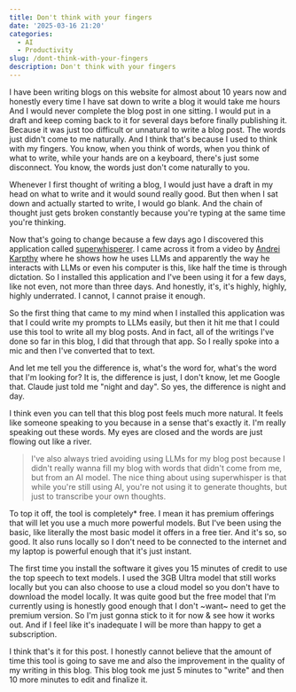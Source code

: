 ```yaml
---
title: Don't think with your fingers
date: '2025-03-16 21:20'
categories:
  - AI
  - Productivity
slug: /dont-think-with-your-fingers
description: Don't think with your fingers
---
```


I have been writing blogs on this website for almost about 10 years now and honestly every time I have sat down to write a blog it would take me hours And I would never complete the blog post in one sitting. I would put in a draft and keep coming back to it for several days before finally publishing it. 
Because it was just too difficult or unnatural to write a blog post. The words just didn't come to me naturally. And I think that's because I used to think with my fingers. You know, when you think of words, when you think of what to write, while your hands are on a keyboard, there's just some disconnect. You know, the words just don't come naturally to you. 

Whenever I first thought of writing a blog, I would just have a draft in my head on what to write and it would sound really good. But then when I sat down and actually started to write, I would go blank. And the chain of thought just gets broken constantly because you're typing at the same time you're thinking.

Now that's going to change because a few days ago I discovered this application called [superwhisperer](https://superwhisper.com/). I came across it from a video by [Andrei Karpthy](https://www.youtube.com/watch?v=EWvNQjAaOHw) where he shows how he uses LLMs and apparently the way he interacts with LLMs or even his computer is this, like half the time is through dictation. So I installed this application and I've been using it for a few days, like not even, not more than three days. And honestly, it's, it's highly, highly, highly underrated. I cannot, I cannot praise it enough.

So the first thing that came to my mind when I installed this application was that I could write my prompts to LLMs easily, but then it hit me that I could use this tool to write all my blog posts. And in fact, all of the writings I've done so far in this blog, I did that through that app. So I really spoke into a mic and then I've converted that to text.

And let me tell you the difference is, what's the word for, what's the word that I'm looking for? It is, the difference is just, I don't know, let me Google that. Claude just told me "night and day". So yes, the difference is night and day.

I think even you can tell that this blog post feels much more natural. It feels like someone speaking to you because in a sense that's exactly it. I'm really speaking out these words.
My eyes are closed and the words are just flowing out like a river.

> I've also always tried avoiding using LLMs for my blog post because I didn't really wanna fill my blog with words that didn't come from me, but from an AI model. The nice thing about using superwhisper is that while you're still using AI, you're not using it to generate thoughts, but just to transcribe your own thoughts.

To top it off, the tool is completely* free. I mean it has premium offerings that will let you use a much more powerful models. But I've been using the basic, like literally the most basic model it offers in a free tier. And it's so, so good.
It also runs locally so I don't need to be connected to the internet and my laptop is powerful enough that it's just instant.

The first time you install the software it gives you 15 minutes of credit to use the top speech to text models.
I used the 3GB Ultra model that still works locally but you can also choose to use a cloud model so you don't have to download the model locally. 
It was quite good but the free model that I'm currently using is honestly good enough that I don't ~want~ need to get the premium version.
So I'm just gonna stick to it for now & see how it works out.
And if I feel like it's inadequate I will be more than happy to get a subscription.

I think that's it for this post. I honestly cannot believe that the amount of time this tool is going to save me and also the improvement in the quality of my writing in this blog. This blog took me just 5 minutes to "write" and then 10 more minutes to edit and finalize it.